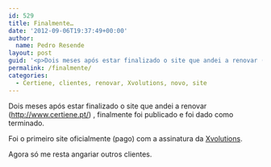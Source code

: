 ```yaml
---
id: 529
title: Finalmente…
date: '2012-09-06T19:37:49+00:00'
author: 
  name: Pedro Resende
layout: post
guid: '<p>Dois meses após estar finalizado o site que andei a renovar (<a href="http://www.certiene.pt/" target="_blank">http://www.certiene.pt/</a>) , finalmente foi publicado e foi dado como terminado.</p><p>Foi o primeiro site oficialmente (pago) com a assina'
permalink: /finalmente/
categories:
  - Certiene, clientes, renovar, Xvolutions, novo, site
---
```

Dois meses após estar finalizado o site que andei a renovar (<a href="http://www.certiene.pt/" target="_blank">http://www.certiene.pt/</a>) , finalmente foi publicado e foi dado como terminado.

Foi o primeiro site oficialmente (pago) com a assinatura da <a href="http://www.xvolutions.com/" target="_blank">Xvolutions</a>.

Agora só me resta angariar outros clientes.